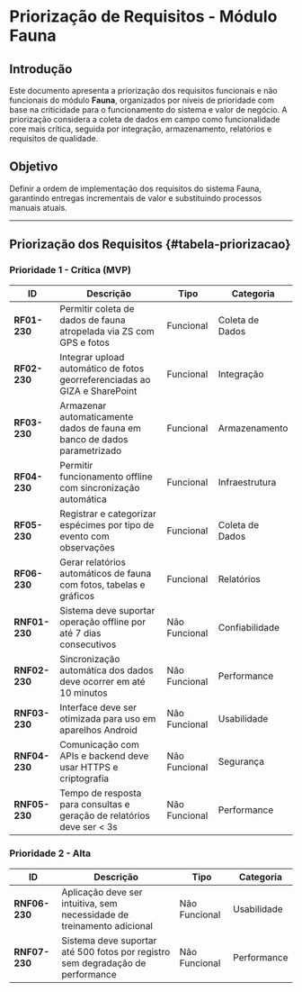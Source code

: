 # Priorização de Requisitos - Módulo Fauna

## Introdução

Este documento apresenta a priorização dos requisitos funcionais e não funcionais do módulo **Fauna**, organizados por níveis de prioridade com base na criticidade para o funcionamento do sistema e valor de negócio. A priorização considera a coleta de dados em campo como funcionalidade core mais crítica, seguida por integração, armazenamento, relatórios e requisitos de qualidade.

## Objetivo

Definir a ordem de implementação dos requisitos do sistema Fauna, garantindo entregas incrementais de valor e substituindo processos manuais atuais.

---

## Priorização dos Requisitos {#tabela-priorizacao}

### Prioridade 1 - Crítica (MVP)

| **ID**        | **Descrição**                                                              | **Tipo**      | **Categoria**   |
| ------------- | -------------------------------------------------------------------------- | ------------- | --------------- |
| **RF01-230**  | Permitir coleta de dados de fauna atropelada via ZS com GPS e fotos        | Funcional     | Coleta de Dados |
| **RF02-230**  | Integrar upload automático de fotos georreferenciadas ao GIZA e SharePoint | Funcional     | Integração      |
| **RF03-230**  | Armazenar automaticamente dados de fauna em banco de dados parametrizado   | Funcional     | Armazenamento   |
| **RF04-230**  | Permitir funcionamento offline com sincronização automática                | Funcional     | Infraestrutura  |
| **RF05-230**  | Registrar e categorizar espécimes por tipo de evento com observações       | Funcional     | Coleta de Dados |
| **RF06-230**  | Gerar relatórios automáticos de fauna com fotos, tabelas e gráficos        | Funcional     | Relatórios      |
| **RNF01-230** | Sistema deve suportar operação offline por até 7 dias consecutivos         | Não Funcional | Confiabilidade  |
| **RNF02-230** | Sincronização automática dos dados deve ocorrer em até 10 minutos          | Não Funcional | Performance     |
| **RNF03-230** | Interface deve ser otimizada para uso em aparelhos Android                 | Não Funcional | Usabilidade     |
| **RNF04-230** | Comunicação com APIs e backend deve usar HTTPS e criptografia              | Não Funcional | Segurança       |
| **RNF05-230** | Tempo de resposta para consultas e geração de relatórios deve ser < 3s     | Não Funcional | Performance     |

### Prioridade 2 - Alta

| **ID**        | **Descrição**                                                                  | **Tipo**      | **Categoria** |
| ------------- | ------------------------------------------------------------------------------ | ------------- | ------------- |
| **RNF06-230** | Aplicação deve ser intuitiva, sem necessidade de treinamento adicional         | Não Funcional | Usabilidade   |
| **RNF07-230** | Sistema deve suportar até 500 fotos por registro sem degradação de performance | Não Funcional | Performance   |
